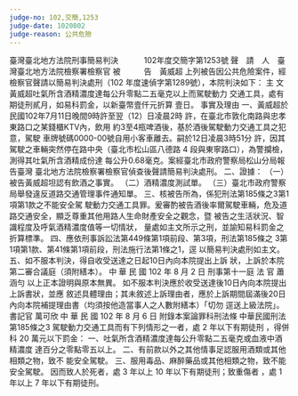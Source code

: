 ```yaml
---
judge-no: 102,交簡,1253
judge-date: 1020802
judge-reason: 公共危險
---
```


臺灣臺北地方法院刑事簡易判決　　　 102年度交簡字第1253號
聲　請　人　臺灣臺北地方法院檢察署檢察官
被　　　告　黃威超
上列被告因公共危險案件，經檢察官聲請以簡易判決處刑（102
年度速偵字第1289號），本院判決如下：
    主  文
黃威超吐氣所含酒精濃度達每公升零點二五毫克以上而駕駛動力
交通工具，處有期徒刑貳月，如易科罰金，以新臺幣壹仟元折算
壹日。
    事實及理由
一、黃威超於民國102年7月11日晚間9時許至翌（12）日凌晨2時
    許，在臺北市敦化南路與忠孝東路口之某錢櫃KTV內，飲用
    約3至4瓶啤酒後，基於酒後駕駛動力交通工具之犯意，駕駛
    車牌號碼0000-00號自用小客車離去。嗣於12日凌晨3時51分
    許，因其駕駛之車輛突然停在路中央（臺北市松山區八德路
    4 段與東寧路口），為警攔檢，測得其吐氣所含酒精成份達
    每公升0.68毫克。案經臺北市政府警察局松山分局報告臺灣
    臺北地方法院檢察署檢察官偵查後聲請簡易判決處刑。
二、證據：
（一）被告黃威超坦認有飲酒之事實。
（二）酒精濃度測試單。
（三）臺北市政府警察局舉發違反道路交通管理事件通知單。
三、核被告所為，係犯刑法第185條之3第1項第1款之不能安全駕
    駛動力交通工具罪。爰審酌被告酒後率爾駕駛車輛，危及道
    路交通安全，顯乏尊重其他用路人生命財產安全之觀念，暨
    被告之生活狀況、智識程度及呼氣酒精濃度值等一切情狀，
    量處如主文所示之刑，並諭知易科罰金之折算標準。
四、應依刑事訴訟法第449條第1項前段、第3項，刑法第185條之
    3第1項第1款、第41條第1項前段，刑法施行法第1條之1，逕
    以簡易判決處刑如主文。
五、如不服本判決，得自收受送達之日起10日內向本院提出上訴
    狀，上訴於本院第二審合議庭（須附繕本）。
中    華    民    國   102    年     8     月    2    日
                  刑事第十一庭  法  官  蕭涵勻
以上正本證明與原本無異。
如不服本判決應於收受送達後10日內向本院提出上訴書狀，並應
敘述具體理由；其未敘述上訴理由者，應於上訴期間屆滿後20日
內向本院補提理由書（均須按他造當事人之人數附繕本）「切勿
逕送上級法院」。
                                書記官  萬可欣
中    華    民    國   102    年    8     月    6     日
附錄本案論罪科刑法條
中華民國刑法第185條之3
駕駛動力交通工具而有下列情形之一者，處 2 年以下有期徒刑
，得併科 20 萬元以下罰金：
一、吐氣所含酒精濃度達每公升零點二五毫克或血液中酒精濃度
    達百分之零點零五以上。
二、有前款以外之其他情事足認服用酒類或其他相類之物，致不
    能安全駕駛。
三、服用毒品、麻醉藥品或其他相類之物，致不能安全駕駛。
因而致人於死者，處 3 年以上 10 年以下有期徒刑；致重傷者
，處 1 年以上 7 年以下有期徒刑。